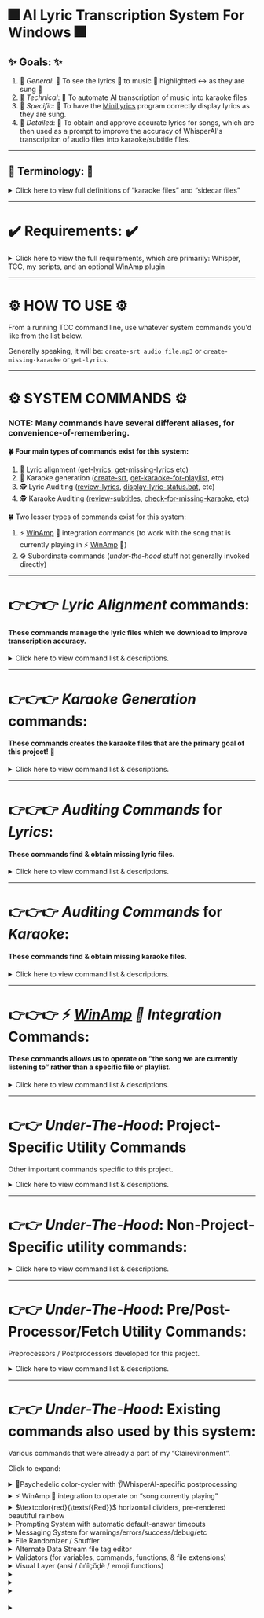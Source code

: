 # 🎆 AI Lyric Transcription System For Windows 🎆

## ✨ Goals: ✨

  1. 🥅 *General*: 🥅 To see the lyrics 📄 to music 🎵 highlighted ↔ as they are sung 🎤
  1. 🥅 *Technical*: 🥅 To automate AI transcription of music into karaoke files
  1. 🥅 *Specific*: 🥅 To have the [MiniLyrics](https://minilyrics.en.softonic.com/) program correctly display lyrics as they are sung.
  1. 🥅 *Detailed*: 🥅 To obtain and approve accurate lyrics for songs, which are then used as a prompt to improve the accuracy of WhisperAI's transcription of audio files into karaoke/subtitle files.

-----------------------------------------------------------------------------------------------------------------------------------------------

## 📓 Terminology: 📓

<details><summary>Click here to view full definitions of “karaoke files” and “sidecar files”</summary>  

&nbsp;

📑 *Karaoke Files*: 📑 We generally call both ```SRT files``` and ```LRC files``` “karaoke files”, which is a colloquial shorthand for “files capable of displaying the lyrics *as* they are sung”. This system generates ```SRT``` files, but includes a batch converter that converts ```SRT``` to ```LRC```.

&nbsp;

🏎 *Sidecar Files*: 🏎 A file of the *same* name, but *different* extension.

For example, ```filename.mp3``` might have a sidecar file named ```filename.txt```, which would typically be lyrics for a song, and a sidecar file named ```filename.jpg```, which would typically be the cover art to the song.  

Another example is when a program like ```whatever.exe``` has a ```whatever.ini`` *INI file* for its settings; That *INI* file is a sidecar file the *EXE* file. 
</details>

-----------------------------------------------------------------------------------------------------------------------------------------------

# ✔️ Requirements: ✔️

<details><summary>Click here to view the full requirements, which are primarily: Whisper, TCC, my scripts, and an optional WinAmp plugin</summary>  
  
  &nbsp; 
  
1. 👂 The [latest Faster-Whisper-XXL binaries](https://github.com/Purfview/whisper-standalone-win/releases/tag/Faster-Whisper-XXL)

    - The command ``faster-whisper-xxl.exe`` — our AI transriber — must be in your ```path```.

&nbsp;    

2. 💻 [JPSoft's TakeCommand (TCC) command-line v31+](https://jpsoft.com/all-downloads/all-downloads.html).  
    - Install TCC:
        - either from [JPSoft.com](https://jpsoft.com/all-downloads/all-downloads.html)
        - or via *WinGet* with the command: ```winget install JPSoft.tcmd```
          - No *WinGet*? Install it in *PowerShell* with the command ```Add-AppxPackage -Path "https://aka.ms/getwinget"``` 
          - or with command ```Add-AppxPackage -RegisterByFamilyName -MainPackage Microsoft.DesktopAppInstaller_8wekyb3d8bbwe```
    - Make ```c:\TCMD``` point to our [TCC](https://jpsoft.com/all-downloads/all-downloads.html) installation:
      - via the command: ```mklink c:\TCMD "c:\Program Files\TCMD31"``` 
      - The folder ```TCMD31``` may vary depending on what version of [TCC](https://jpsoft.com/all-downloads/all-downloads.html) is current.
    - Update TCC to be compatible with my scripts:
       - Open **TCC/TCMD** 
       - type ```option``` at the command line
       - In the upper-left is a section called *“Special Characters”*
       - Change the separator to “^” (the [caret character](https://en.wikipedia.org/wiki/Caret))

&nbsp;

3. 🖥 [Windows Terminal](https://jpsoft.com/all-downloads/all-downloads.html).  
    - Needed to support our colorful presentation
    - Install *Windows Terminal*:
      - either from [GitHub](https://github.com/microsoft/terminal/releases/)
      - or via *WinGet* with the command: ```winget install -e --id Microsoft.WindowsTerminal```
      - or from the Microsoft Store
    - Add *TCC* to your *Windows Terminal*:
      - Open up *Windows Terminal*
      - Hit Ctrl-, (yes, control-comma) to go into settings
      - Scroll to the bottom of the left pane and click *Add new profile*
      - Duplicate the PowerShell profile
      - Change the name to “TCC”
      - Change the command line to ```c:\tcmd\tcc.exe```
      - Change the starting directory to ```c:\tcmd```
      - Ensure *Run As Administrator* is turned on. 
      - Go into ```Appearance``` and change the font to *Cascadia Code*, which has the proper [ligature rendering](https://github.com/microsoft/cascadia-code#font-features) that I take advantage of cosmetically.
      

&nbsp;    


4. ⌨️ My full [Clairevironment](https://github.com/ClaireCJS/clairecjs_bat/) (a big ball of stuff which includes this project).
    - Technically you probably only need about 100 of these files.  
    - This folder has it's own ```sort``` and ```uniq``` executables (from [Cygwin](https://www.cygwin.com)) to ensure consistency
    - To install: 
```
git.exe clone https://github.com/ClaireCJS/clairecjs_bat/
mv BAT-and-UTIL-files-1 c:\bat\
set path=%path%;c:\bat\
copy c:\bat\tcmd.ini.bat c:\tcmd\tcmd.ini
copy c:\bat\tcstart.bat  c:\tcmd\tcstart.bat
copy c:\bat\alias.lst    c:\tcmd\alias.lst
```

&nbsp;

5. ☯️ Optional: For [automatic cleanup](../BAT-and-UTIL-files-1/clean-up-AI-transcription-trash-files) of leftover AI files across an entire computer:
    - Always be running  the ```Everything``` service, which comes with TakeCommand ([TCC](https://jpsoft.com/all-downloads/all-downloads.html))
    - Use ```start-everything.bat``` or ```start EVERYTHING.EXE -startup``` to start it, if it doesn't start automatically. 

&nbsp;

5. ⚡️ Optional: For 🦙 *[WinAmp](https://forums.winamp.com/forum/winamp/winamp-discussion/306661-winamp-5-666-released-build-3516)* 🦙 integration:
    - Install the [WinampNowPlayingToFile plugin](https://github.com/Aldaviva/WinampNowPlayingToFile)
    - Configure the [WinampNowPlayingToFile plugin](https://github.com/Aldaviva/WinampNowPlayingToFile) so that the 2ⁿᵈ line of its output file is the full filename of the currently playing song. 
    - This allows instant no-resource any-computer access to the location of which song file is currently playing in [WinAmp](https://forums.winamp.com/forum/winamp/winamp-discussion/306661-winamp-5-666-released-build-3516), allowing us to have commands that operate on “whatever song we are currently listening to” from any computer in the household. 🦙
      - Currently doesn't work if the music is paused, but a future update to the WinAmpNowPlayingToFile plugin is headed down the pipeline

&nbsp;

</details>

-----------------------------------------------------------------------------------------------------------------------------------------------

# ⚙️ HOW TO USE ⚙️

From a running TCC command line, use whatever system commands you'd like from the list below.

Generally speaking, it will be: ```create-srt audio_file.mp3``` or ```create-missing-karaoke``` or ```get-lyrics```.


-----------------------------------------------------------------------------------------------------------------------------------------------


# ⚙️ SYSTEM COMMANDS ⚙️

### NOTE: Many commands have several different aliases, for convenience-of-remembering.

#### 🍀 Four main types of commands exist for this system:

  1. 🎤️ Lyric alignment  ([get-lyrics](../BAT-and-UTIL-files-1/get-lyrics.bat),  [get-missing-lyrics](../BAT-and-UTIL-files-1/check-for-missing-lyrics.bat) etc)
  1. 🧏 Karaoke generation  ([create-srt](../BAT-and-UTIL-files-1/create-srt-from-file.bat), [get-karaoke-for-playlist](../BAT-and-UTIL-files-1/get-karaoke-for-playlist.bat), etc)
  1. 🕵 Lyric   Auditing ([review-lyrics](../BAT-and-UTIL-files-1/review-files.bat), [display-lyric-status.bat](../BAT-and-UTIL-files-1/display-lyric-status.bat), etc)
  1. 🕵 Karaoke Auditing ([review-subtitles](../BAT-and-UTIL-files-1/review-subtitles.bat), [check-for-missing-karaoke](../BAT-and-UTIL-files-1/check-for-missing-karaoke.bat), etc)
  
🍀 Two lesser types of commands exist for this system:

  1. ⚡ [WinAmp](https://forums.winamp.com/forum/winamp/winamp-discussion/306661-winamp-5-666-released-build-3516) 🦙 integration commands (to work with the song that is currently playing in ⚡️ [WinAmp](https://forums.winamp.com/forum/winamp/winamp-discussion/306661-winamp-5-666-released-build-3516) 🦙)
  1. ⚙️ Subordinate commands (*under-the-hood* stuff not generally invoked directly)

-----------------------------------------------------------------------------------------------------------------------------------------------

# 👉👉👉 *Lyric Alignment* commands:

#### These commands manage the lyric files which we download to improve transcription accuracy.


<details><summary>Click here to view command list & descriptions.</summary>  

### 🌟 [get-lyrics {*songfile*} / get-lyrics-for-song {*songfile*} / get-lyrics-via-multiple-sources {*songfile*}](../BAT-and-UTIL-files-1/get-lyrics-via-multiple-sources.bat):

Obtains the lyrics for a particular song file. 
- These transcriptions work **much** better when you have a lyric set. 
- This checks local sidecar files, local lyric repository, Genius, and Google — to obtain lyric files with as much ease possible.

### 🌟 [get-lyrics-for-currently-playing-song ](../BAT-and-UTIL-files-1/get-lyrics-for-currently-playing-song.bat):

If 🦙 *[WinAmp](https://forums.winamp.com/forum/winamp/winamp-discussion/306661-winamp-5-666-released-build-3516)* 🦙 integration is enabled, get lyrics for *the song currently being played*.


### 🌟 [get-missing-lyrics-here.bat](../BAT-and-UTIL-files-1/get-missing-lyrics-here.bat) / [get-missing-lyrics](../BAT-and-UTIL-files-1/get-missing-lyrics-here.bat) / [gmlh](../BAT-and-UTIL-files-1/get-missing-lyrics-here.bat) / [gml](../BAT-and-UTIL-files-1/get-missing-lyrics-here.bat):

Gets lyrics for all the files *in the current folder* that do not have *approved* lyric files.
(Uses [check-for-missing-lyrics.bat](../BAT-and-UTIL-files-1/check-for-missing-lyrics.bat).)


### 🌟 [get-lyrics-for-playlist.bat](../BAT-and-UTIL-files-1/get-lyrics-for-playlist.bat):

Gets lyrics for all the files *in a playlist* that do not have *approved* lyric files, in random order to avoid alphabetical bias.  
(Uses [check-for-missing-lyrics.bat](../BAT-and-UTIL-files-1/check-for-missing-lyrics.bat).)




</details>

-----------------------------------------------------------------------------------------------------------------------------------------------


# 👉👉👉 *Karaoke Generation* commands:

#### These commands creates the karaoke files that are the primary goal of this project! 🎈

<details><summary>Click here to view command list & descriptions.</summary>  

### 🌟 create-srt {*songfile*} / [create-srt-from-file {*songfile*}](../BAT-and-UTIL-files-1/create-srt-from-file.bat):

**Create karaoke for one audio file.**
Performs the AI transcription process for a single song file.
Run without parameters to see various options, including but not limited to  ```ai``` (skips the lyrics component), ```fast``` (shortens prompt timer lengths), ```force``` (generate it even if it already exists), and ```LyricsApproved``` (consider all lyric files to be *pre-approved* even if not explicitly marked as such).


### 🌟 srtthis / [create-srt-file-for-currently-playing-song.bat](../BAT-and-UTIL-files-1/create-srt-file-for-currently-playing-song.bat):

If 🦙 *[WinAmp](https://forums.winamp.com/forum/winamp/winamp-discussion/306661-winamp-5-666-released-build-3516)* 🦙 integration is enabled, creates karaoke file for *the song currently being played*.


### 🌟 cmk / cmkf / [create-missing-karaoke-files / create-the-missing-karaokes-here](../BAT-and-UTIL-files-1/create-the-missing-karaokes-here.bat):

Create karaoke files for **all songs** *in the current folder* that do not have them


### 🌟 ❗TODO❗ [get-karaoke-for-playlist.bat](../BAT-and-UTIL-files-1/get-karaoke-for-playlist.bat):

Create karaoke files for **all songs** *in a playlist* that do not have them — Traverses a playlist, running ```create-SRT``` on every file in the playlist. (In random order, to prevent alphabetical bias.)


### 🌟 ❗TODO❗ create-karaoke-automatically-from-approved-lyrics.bat {folder to recurse through]:

Create karaoke files for **all songs** in a *folder tree* that do not have them, as long as their lyric file has been previously approved. This is intended so one can spend 100% of time aligning/approving lyrics (i.e. with ```get-lyrics-for-playlist.bat```), then go to bed and run this to generate everything that has pre-approved lyrics, saving the karaoke generation for another time (like when you are asleep). 



### 🌟 [create-SRT-without-lyrics-or-voice-detection-for-an-entire-folder-tree.bat](../BAT-and-UTIL-files-1/create-SRT-without-lyrics-or-voice-detection-for-an-entire-folder-tree.bat):

Rarely used side-utility: Creates karaoke files for **all songs** in a *folder tree* without using lyric files or voice detection (VAD). This is useful for folders of hundreds sound clips and small samples, where you just want to get a lot done without the extra overhead of lyrics and without the extra time delay of loading the VAD model.

</details>

-----------------------------------------------------------------------------------------------------------------------------------------------

# 👉👉👉 *Auditing Commands* for *Lyrics*:

#### These commands find & obtain missing lyric files.

<details><summary>Click here to view command list & descriptions.</summary>  

### 🌟 [review-lyrics / review-all-TXTs / review-TXTs.bat](../BAT-and-UTIL-files-1/review-files.bat):

Reviews all lyric files in current folder, using ```print-with-columns``` to reduce scrolling up.


### 🌟 dls / [display-lyric-status.bat](../BAT-and-UTIL-files-1/display-lyric-status.bat):

Displays the lyric status (approved, unapproved, or unset) for all lyric files in current folder. 
To have this happen automatically when changing into a folder,  ```alias cd=call cd-alias.bat```,  then create ```autorun.bat``` in the base of your collection, containing the command:
```@if exist *.txt (call display-lyric-status)```
![image](https://github.com/user-attachments/assets/0ccdebd6-7e26-4a2b-91ee-c3e0cfe9f147)



### 🌟 cfml / cmlf / [check-for-missing-lyrics](../BAT-and-UTIL-files-1/check-for-missing-lyrics.bat):

Displays a list of files in the *current folder* which are missing *approved lyric* files


### 🌟 Lyric Auditor: cpfml / cpmlf / [check-playlist-for-missing-lyrics](../BAT-and-UTIL-files-1/get-playlist-for-missing-lyrics.bat):

Displays a list of files in a *playlist* which are missing *approved lyric* files.

![image](https://github.com/user-attachments/assets/42fb6e4e-2cea-48e1-bbc8-499454c201ae)

</details>

-----------------------------------------------------------------------------------------------------------------------------------------------

# 👉👉👉 *Auditing Commands* for *Karaoke*:

#### These commands find & obtain missing karaoke files.

<details><summary>Click here to view command list & descriptions.</summary>  

### 🌟 [review-subtitles / review-all-SRTs / review-SRTs.bat / review-LRCs.bat](../BAT-and-UTIL-files-1/review-subtitles.bat):

Reviews all karaoke files in current folder, using ```print-with-columns``` to eliminate most scrolling up.

![image](https://github.com/user-attachments/assets/9b579cf2-ca93-4684-aec5-35df8c793143)


### 🌟 cfmk / [check-for-missing-karaoke](../BAT-and-UTIL-files-1/check-for-missing-karaoke.bat):

Displays a list of files in the *current folder* which are missing *karaoke* files

![image](https://github.com/user-attachments/assets/61e1f155-a798-4668-945a-7d7dd2ac06dc)


### 🌟 Playlist Auditor: [CheckAFilelistForFilesMissingSidecarFilesOfTheProvidedExtension](../BAT-and-UTIL-files-1/check_a_filelist_for_files_missing_sidecar_files_of_the_provided_extensions.py):

Processes a playlist to create a new playlist consisting of only the songs missing karaoke files.

EXAMPLE:
```
check_a_filelist_for_files_missing_sidecar_files_of_the_provided_extensions.py PlayList.m3u *.srt;*.lrc ``CreateSRTFileWrite
```
^^^ This example goes through the file ```PlayList.m3u```, checks for all files that do not have karaoke files (i.e. no ```*.srt``` or ```*.lrc``` sidecar file), creates a ```PlayList-without lrc srt.m3u``` consisting of those files.  Bbecause the `````CreateSRTFileWrite``` option was used, it also generates a script to actually create the missing karaoke files.  The ``GetLyricsFileWrite``` option can instead be used to *ONLY* obataining lyrics, and save the karaoke generation for later.

![image](https://github.com/user-attachments/assets/5b368467-b23b-4039-b3df-c4dc85e90ad5)

</details>

-----------------------------------------------------------------------------------------------------------------------------------------------


# 👉👉👉 ⚡️ *[WinAmp](https://forums.winamp.com/forum/winamp/winamp-discussion/306661-winamp-5-666-released-build-3516) 🦙 Integration* Commands:

#### These commands allows us to operate on “the song we are currently listening to” rather than a specific file or playlist.

<details><summary>Click here to view command list & descriptions.</summary>  

### 🌟 [get-lyrics-for-currently-playing-song ](../BAT-and-UTIL-files-1/get-lyrics-for-currently-playing-song.bat):

Runs ```get-lyrics``` on *the song currently being played* in ⚡️ [WinAmp](https://forums.winamp.com/forum/winamp/winamp-discussion/306661-winamp-5-666-released-build-3516) 🦙.


### 🌟 srtthis / [create-srt-file-for-currently-playing-song.bat](../BAT-and-UTIL-files-1/create-srt-file-for-currently-playing-song.bat):

Runs ```create-srt``` on *the song currently being played* in ⚡️ [WinAmp](https://forums.winamp.com/forum/winamp/winamp-discussion/306661-winamp-5-666-released-build-3516) 🦙.


### 🌟 Karaoke insertion fudger - [eccsrt2lrc2clip.bat](../BAT-and-UTIL-files-1/eccsrt2lrc2clip.bat):

In certain very rare situations, [MiniLyrics](https://minilyrics.en.softonic.com/) does not auto-import the generated SRT file.  Because [MiniLyrics](https://minilyrics.en.softonic.com/) primarily uses LRC instead of SRT, it can sometimes miss an SRT. When this happens, the SRT must be converted to LRC, copied to the clipboard, and pasted into the [MiniLyrics](https://minilyrics.en.softonic.com/) lyric window manually. This script handles that by detecting the current song playing, converting it's SRT to LRC, copying it to the clipboard, and automatically opening [MiniLyrics](https://minilyrics.en.softonic.com/)'s lyric editor window. All the user has to do is paste and save.

</details>

-----------------------------------------------------------------------------------------------------------------------------------------------

# 👉👉 *Under-The-Hood*: Project-Specific Utility Commands 

Other important commands specific to this project.

<details><summary>Click here to view command list & descriptions.</summary>  

### 🌟 [srt2lrc.py](../BAT-and-UTIL-files-1/srt2lrc.py):

A *batch* SRT-file to LRC-file converter. Used by [eccsrt2lrc2clip.bat](../BAT-and-UTIL-files-1/eccsrt2lrc2clip.bat)


### 🌟 [srt2txt.py](../BAT-and-UTIL-files-1/srt2txt.py):

A *single-file* SRT-file to TXT-file converter. 


### 🌟 [approve-lyrics / approve-lyric-file {lyric_file}](../BAT-and-UTIL-files-1/approve-lyric-file.bat) / [disapprove-lyrics / disapprove-lyric-file {lyric_file}](../BAT-and-UTIL-files-1/disapprove-lyric-file.bat):

Marks lyric file with approval/disapproval so that we can pre-approve lyric files in advance of transcription process. Uses [Alternate Data Streams](https://superuser.com/questions/186627/anybody-have-a-legitimate-use-for-alternate-data-streams-in-ntfs) to store approval tags in a database-less, file-less way.

![image](https://github.com/user-attachments/assets/c48e2ed3-c1fb-4760-8ba8-c9accf691178)

### 🌟 [approve-subtitles / approve-subtitle-file {subtitle_file}](../BAT-and-UTIL-files-1/approve-subtitle-file.bat) / [disapprove-subtitles / disapprove-subtitle-file {subtitle_file}](../BAT-and-UTIL-files-1/disapprove-subtitle-file.bat):

Same as above but for karaoke files.

</details>

-----------------------------------------------------------------------------------------------------------------------------------------------

# 👉👉 *Under-The-Hood*: Non-Project-Specific utility commands:

<details><summary>Click here to view command list & descriptions.</summary>  

### 🌟 [print_with_columns.py](../BAT-and-UTIL-files-1/print_with_columns.py) / [newspaper.bat](../BAT-and-UTIL-files-1/newspaper.bat):

Created to review lyrics & karaoke for this project without the interruption of having to scroll up!

Displays text in column (“newspaper”) format with columns.
A useful replacement for the ```type``` command.


### 🌟 [google.py](../BAT-and-UTIL-files-1/google.py):

Invokes a google search in primary browser, all while properly preserving the quotes given at the command line. 
Way harder to do than it should be.

### 🌟 [insert-before-each-line.py](../BAT-and-UTIL-files-1/insert-before-each-line.py) / [insert-after-each-line.py](../BAT-and-UTIL-files-1/insert-after-each-line.py):

Inserts text before/after each line of STDIN. Used for script generation.   
Put ```{{{{QUOTE}}}}``` in the argument to turn it into a quote mark in the final output.

### 🌟 [unique-lines.pl](../BAT-and-UTIL-files-1/unique-lines.pl):

Display each *unique* line in a file. Much like the ```uniq``` command except that no pre-sorting is required.
[Also has postprocessor functionality listed below]

</details>

-----------------------------------------------------------------------------------------------------------------------------------------------


# 👉👉 *Under-The-Hood*: Pre/Post-Processor/Fetch Utility Commands:

Preprocessors / Postprocessors developed for this project.

<details><summary>Click here to view command list & descriptions.</summary>  

### 🌟 [get-lyrics-with-lyricsgenius-json-processor.pl](../BAT-and-UTIL-files-1/get-lyrics-with-lyricsgenius-json-processor.pl):

The lyric downloader we use for Genius saves lyrics as a ```JSON file```. This extracts the actual lyrics from that file, with minimal preprocessing.

### 🌟 [unique-lines.pl](../BAT-and-UTIL-files-1/unique-lines.pl):

A lyric postprocessor that removes tons of junk from downloaded lyrics, only shows unique lines (to help fit into WhisperAI's 224-token prompt limit), and smushes all the lyrics into a single line (for use as a command line option). Started as a spiritual fork of ``uniq``` that doesn't require file sorting (to avoid using up the 224 max tokens for WhisperAI with repeating lyrics), and grew into full-fledged lyric preprocessor that does much lyric massaging. Including putting a period at the end of each line, which is later removed by our subtitle postprocessor.


### 🌟 [remove-period-at-ends-of-lines.pl](../BAT-and-UTIL-files-1/remove-period-at-ends-of-lines.pl):

The final subtitle postprocessor, which removes periods from end of each line in a subtitle. 
Preserves periods for words like “Mr.”, “Dr.”, “approx”, etc

**Rationale:** We add “invisible” periods to the end of each line of lyrics, so that WhisperAI's ```--sentence``` option is influenced by where lyric posters post the line breaks in their lyrics. It absolutely helped. A lot. Hours were spent determiing this and, and it was obvious from the first [of many] tests.   We then remove these periods (making them “invisible”) afterward, because they are ugly and often not even gramatically correct — just correct for *timing* purposes.  

This also also has some extra functionality slipped in to de-censoring some curse words that WhisperAI censors.
This functoinality can be suppressed with the ```--leave-censorship``` or ```-L``` options.

</details>

-----------------------------------------------------------------------------------------------------------------------------------------------

# 👉👉 *Under-The-Hood*: Existing commands also used by this system:

Various commands that were already a part of my “Clairevironment”.

Click to expand:

<details><summary>🌈Psychedelic color-cycler with 👂WhisperAI-specific postprocessing</summary>  

### 🌟 [copy-move-post.py](../BAT-and-UTIL-files-1/copy-move-post.py):

A cosmetic postprocessor which employes ANSI color-cycling to inbue a psychedelic effect onto text by cycling the colors of the primary text color through the visible spectrum. Originally written to combat “hangxiety” — anxiety over whether your code has hung — by affecting screenoutput without actually generating any “real” output. Then enhanced to postprocess the output to the ```move``` and ```copy``` commands with emoji, color, italics, double-height text for summaries, and more. Finally, enhanced again with explicit postprocessing for WhisperAI's transcription output.

Uses my [claire_console.py](../BAT-and-UTIL-files-1/clairecjs_utils/claire_console.py) library to achieve the color-cycling.

&nbsp;
</details>

<details><summary>⚡ WinAmp 🦙 integration to operate on “song currently playing”</summary>  

### 🌟 [go-to-currently-playing-song-dir.bat](../BAT-and-UTIL-files-1/go-to-currently-playing-song-dir.bat):

Used in this project for ⚡ [WinAmp](https://forums.winamp.com/forum/winamp/winamp-discussion/306661-winamp-5-666-released-build-3516) 🦙 integration only. Changes current folder to same folder that the song we are listening to is in.  (The change-folder script is actually generated by [edit-currently-playing-attrib.bat](../BAT-and-UTIL-files-1/edit-currently-playing-attrib.bat))

&nbsp;
### 🌟 [edit-currently-playing-attrib-helper.pl](../BAT-and-UTIL-files-1/edit-currently-playing-attrib-helper.pl):

Used in this project for 🦙 *[WinAmp](https://forums.winamp.com/forum/winamp/winamp-discussion/306661-winamp-5-666-released-build-3516)* 🦙 integration only, by ```go-to-currently-playing-song-dir.bat``` to determine the folder of the current song playing. Processes the ```winamp_now_playing.txt``` file generated by the [WinampNowPlayingToFile plugin](https://github.com/Aldaviva/WinampNowPlayingToFile) to determine this information. 
This method was used becuase API calls would limit us to only using this on the same computer that is running [WinAmp](https://forums.winamp.com/forum/winamp/winamp-discussion/306661-winamp-5-666-released-build-3516), and we want to be able to run this from *other* computers in the household, without having to poke through any kind of security. This is a very ad-hoc organic spaghetti script that isn't at all nice-looking, but was fixedu p a lot in 2024 to branch past all the horribly ugly legacy 2008, 2009, 2012, and 2013 code, which all worked with the [Last.FM](https://www.last.fm/user/ClioCJS) logfile, an approach we have discontinued because it would create a big hassle every time Last.FM updated their logfile format.


&nbsp;
</details>

<details><summary>$\textcolor{red}{\textsf{Red}}$  horizontal dividers, pre-rendered beautiful rainbow</summary>  

hi!

\textsf{%$\textcolor{red}{p}\textcolor{orange}{r}\textcolor{yellow}{e}\textcolor{lime}{-}\textcolor{green}{r}\textcolor{teal}{e}\textcolor{cyan}{n}\textcolor{blue}{d}\textcolor{violet}{e}\textcolor{magenta}{r}\textcolor{pink}{e}\textcolor{red}{d}\textcolor{orange}{ }\textcolor{yellow}{r}\textcolor{lime}{a}\textcolor{green}{i}\textcolor{teal}{n}\textcolor{cyan}{b}\textcolor{blue}{o}\textcolor{violet}{w}\textcolor{magenta}{ }\textcolor{pink}{h}\textcolor{red}{o}\textcolor{orange}{r}\textcolor{yellow}{i}\textcolor{lime}{z}\textcolor{green}{o}\textcolor{teal}{n}\textcolor{cyan}{t}\textcolor{blue}{a}\textcolor{violet}{l}\textcolor{magenta}{ }\textcolor{pink}{d}\textcolor{red}{i}\textcolor{orange}{v}\textcolor{yellow}{i}\textcolor{lime}{d}\textcolor{green}{e}\textcolor{teal}{r}\textcolor{cyan}{s}$%}

hi2!



$\textcolor{red}{\textsf{pre}}$$\textcolor{orange}{\textsf{-re}}$%
$\textcolor{yellow}{\textsf{nde}}$%
$\textcolor{lime}{\textsf{red}}$%
$\textcolor{green}{\textsf{ rai}}$
$\textcolor{teal}{\textsf{nbow}}$
$\textcolor{cyan}{\textsf{ hor}}$%
$\textcolor{blue}{\textsf{izon}}$%
$\textcolor{violet}{\textsf{tal}}$%
$\textcolor{magenta}{\textsf{ div}}$%
$\textcolor{pink}{\textsf{iders}}$



$\textcolor{red}{\textsf{pre}}$%
$\textcolor{orange}{\textsf{-re}}$%
$\textcolor{yellow}{\textsf{nde}}$%
$\textcolor{lime}{\textsf{red}}$%
$\textcolor{green}{\textsf{ rai}}$%
$\textcolor{teal}{\textsf{nbow}}$%
$\textcolor{cyan}{\textsf{ hor}}$%
$\textcolor{blue}{\textsf{izon}}$%
$\textcolor{violet}{\textsf{tal}}$%
$\textcolor{magenta}{\textsf{ div}}$%
$\textcolor{pink}{\textsf{iders}}$


$\textcolor{orange}{\textsf{Orange}}$ 
$\textcolor{Yellow}{\textsf{Yellow}}$ 


### 🌟 [divider.bat](../BAT-and-UTIL-files-1/display-horizontal-divider.bat):

Pre-rendered [pretty rainbow-ized horizontal dividers](../BAT-and-UTIL-files-1/dividers/) to separate out output into sections.
&nbsp;
</details>

<details><summary>Prompting System with automatic default-answer timeouts</summary>  

### 🌟 [askYN.bat](../BAT-and-UTIL-files-1/askYN.bat):

The Yes/No prompting system with automatic-default-answer prompt timeouts.
&nbsp;
</details>

<details><summary>Messaging System for warnings/errors/success/debug/etc</summary>  

### 🌟 [print-message.bat](../BAT-and-UTIL-files-1/print-message.bat):

The messaging system (used by [warning.bat](../BAT-and-UTIL-files-1/warning.bat), [debug.bat](../BAT-and-UTIL-files-1/debug.bat), [error.bat](../BAT-and-UTIL-files-1/error.bat), [fatal_error.bat](../BAT-and-UTIL-files-1/fatalerror.bat), [success.bat](../BAT-and-UTIL-files-1/success.bat), [celebration.bat](../BAT-and-UTIL-files-1/celebration.bat), [important.bat](../BAT-and-UTIL-files-1/important.bat), [important_less.bat](../BAT-and-UTIL-files-1/important_less.bat), [advice](../BAT-and-UTIL-files-1/advice.bat), [unimportant](../BAT-and-UTIL-files-1/unimportant.bat), etc)

&nbsp;

</details>

<details><summary>File Randomizer / Shuffler</summary>  
### 🌟 [randomize-file.pl](../BAT-and-UTIL-files-1/randomize-file.pl.bat):

Scrambles the lines of STDIN.  One could think of it as shuffling/randomizing a playlist/filelist.  Used to do things in random orders.

&nbsp;
</details>
<details><summary>Alternate Data Stream file tag editor</summary>  

### 🌟 [add-ADS-tag-to-file.bat](../BAT-and-UTIL-files-1/add-ADS-tag-to-file.bat) / [remove-ADS-tag-from-file.bat](../BAT-and-UTIL-files-1/remove-ADS-tag-from-file.bat) / [display-ADS-tag-from-file.bat](../BAT-and-UTIL-files-1/display-ADS-tag-from-file.bat):

Commands for displaying tags, and for adding/removing tags to files using [Alternate Data Streams](https://superuser.com/questions/186627/anybody-have-a-legitimate-use-for-alternate-data-streams-in-ntfs). Used for lyric [dis]approval.

&nbsp;
</details>





<details><summary>Validators (for variables, commands, functions, & file extensions)</summary>  

### 🌟 [validate-environment-variables {list of env-var names}](../BAT-and-UTIL-files-1/validate-environment-variable.bat):

Validates whether environment variables (and the files they point to!) exist.

### 🌟 [validate-in-path {list of commands}](../BAT-and-UTIL-files-1/validate-in-path.bat):

Validates whether commands (be they internal, alias, or not) are in the path

### 🌟 [validate-is-extension {filename} {list of extensions}](../BAT-and-UTIL-files-1/validate-is-extension.bat):

Validates whether a file has an acceptable file extension.  

### 🌟 [validate-is-function {list of functions}](../BAT-and-UTIL-files-1/validate-function.bat):

Validates whether a TCC user %@function is defined or not

&nbsp;
</details>









<details><summary>Visual Layer (ansi / űńîçőḑѐ / emoji functions)</summary>  

### 🌟 [bigecho.bat](../BAT-and-UTIL-files-1/bigecho.bat):

Echos text in double-height (using VT100 double-height ANSI codes). Requires ```set-ansi```.

### 🌟 [set-ansi.bat](../BAT-and-UTIL-files-1/set-ansi.bat):

Sets envirionment variables (or user functions) for all the ansi codes we know to exist, as well as for our messaging system ([print-message.bat](../BAT-and-UTIL-files-1/print-message.bat)). Read the VT100 and VT220 manuals all the way through for this.

### 🌟 [set-emojis.bat](../BAT-and-UTIL-files-1/set-emojis.bat):

Sets all the emoji we care to set, using the [emoji.env](../BAT-and-UTIL-files-1/emoji.env) file to add new emoji.

### 🌟 [fast_cat.exe](../BAT-and-UTIL-files-1/cat_fast.exe):

Version of ```cat.exe``` deemed to be the fastest. I have several versions of the unix ```cat``` command, but this is the one I use for speediness. Piping things to ```fast_cat``` or ```cat_fast``` fixes ANSI rendering errors and is a required step for modern color rendering if you use [TCC](https://jpsoft.com/all-downloads/all-downloads.html) in conjunction with Windows Terminal.


&nbsp;

</details>




		  
<details><summary></summary>  
&nbsp;
</details>
<details><summary></summary>  
&nbsp;
</details>
<details><summary></summary>  
&nbsp;
</details>
&nbsp;
<details><summary></summary>  



<details><summary>Click here to view the remaining command list & descriptions.</summary>  


### 🌟 [run-piped-input-as-bat.bat](../BAT-and-UTIL-files-1/run-piped-input-as-bat.bat):

Receives piped input and runs it as if it were typed to the command line. Dangerous stuff!



### 🌟 [delete-zero-byte-files.bat](../BAT-and-UTIL-files-1/delete-zero-byte-files.bat) {filemask}:

Deletes all 0-byte files matching a filemask. Removes 0-byte files to save us having to check EVERY file for non-zero-ness.

### 🌟 [del-if-exists.bat](../BAT-and-UTIL-files-1/del-if-exists.bat):

Delete a file, but only if it exists.


&nbsp;


### 🌟 [change-single-quotes-to-double-apostrophes.py](../BAT-and-UTIL-files-1/change-single-quotes-to-double-apostrophes.py):

Changes single quotes (```"```) into double-apostrophes (```''```). 
Quote conversion offloaded into python script to avoid command-line complications with varoius quote symbols.

&nbsp;

### 🌟 [mp3index.bat](../BAT-and-UTIL-files-1/mp3index.bat):

Prints a list of all audio files (mp3, flac, wav, etc).
Technically should be called “```audio_file_index.bat```”. 





&nbsp;
</details>


-----------------------------------------------------------------------------------------------------------------------------------------------
-----------------------------------------------------------------------------------------------------------------------------------------------


🏁🏁🏁 🔚 
![image](https://github.com/user-attachments/assets/9abdb1a5-c50a-424c-b151-144046fedd93)


